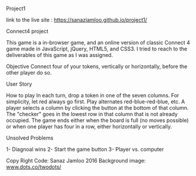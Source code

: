  Project1 
 
link to the live site :  https://sanazjamloo.github.io/project1/

Connect4 project

This game is a in-browser game, and an online version of classic Connect 4 game made in JavaScript, jQuery, HTML5, and CSS3.  I tried to reach to the deliverables of this game as I was assigned.  

Objective
Connect four of your tokens, vertically or horizontally, before the other player do so.


User Story

How to play
In each turn, drop a token in one of the seven columns. For simplicity, let red always go first.  Play alternates red-blue-red-blue, etc.  A player selects a column by clicking the button at the bottom of that column.  The "checker" goes in the lowest row in that column that is not already occupied.
The game ends either when the board is full (no moves possible) or when one player has four in a row, either horizontally or vertically.

Unsolved Problems

1- Diagnoal wins
2- Start the game button
3- Player vs. computer

Copy Right
Code: Sanaz Jamloo 2016
Background image: www.dots.co/twodots/
